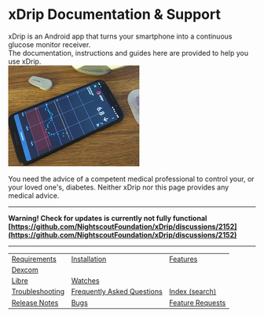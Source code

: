 # xDrip Documentation & Support  
  
  
xDrip is an Android app that turns your smartphone into a continuous glucose monitor receiver.  
The documentation, instructions and guides here are provided to help you use xDrip.  
![](./docs/images/xDinaction.png)  
  
You need the advice of a competent medical professional to control your, or your loved one's, diabetes. Neither xDrip nor this page provides any medical advice.  
  
---  
**Warning!  Check for updates is currently not fully functional [https://github.com/NightscoutFoundation/xDrip/discussions/2152](https://github.com/NightscoutFoundation/xDrip/discussions/2152)**    
  
  
---  
|  |  |  |  
|--|--|--|  
| [Requirements](./docs/Requirements_page.md) | [Installation](./docs/Installation_page.md) | [Features](./docs/Features_page.md) |  
| [Dexcom](./docs/Dexcom_page.md) | | |  
| [Libre](./docs/Libre.md) | [Watches](./docs/Watches.md) | |  
| [Troubleshooting](./docs/Troubleshooting_page.md) | [Frequently Asked Questions](./docs/FAQ_page.md) | [Index (search)](./Search_Index.md) |  
| [Release Notes](./docs/ReleaseNotes.md) | [Bugs](./docs/Bugs.md) | [Feature Requests](./docs/Features.md) |    
